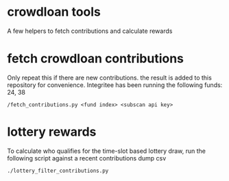 # crowdloan tools

A few helpers to fetch contributions and calculate rewards

# fetch crowdloan contributions

Only repeat this if there are new contributions. the result is added to this repository for convenience.
Integritee has been running the following funds: 24, 38

```
/fetch_contributions.py <fund index> <subscan api key>
```

# lottery rewards

To calculate who qualifies for the time-slot based lottery draw, run the following script against a recent contributions dump csv

```
./lottery_filter_contributions.py
``` 
